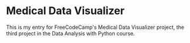 # Medical Data Visualizer

This is my entry for FreeCodeCamp's Medical Data Visualizer project, the third project in the Data Analysis with Python course. 
